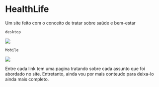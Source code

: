 # HealthLife

Um site feito com o conceito de tratar sobre saúde e bem-estar


`desktop`

![](https://i.imgur.com/T8ehnvw.png)


`Mobile`

![](https://i.imgur.com/O0eMwiN.png)

Entre cada link tem uma pagina tratando sobre cada assunto que foi abordado no site.
Entretanto, ainda vou por mais conteudo para deixa-lo ainda mais completo.



